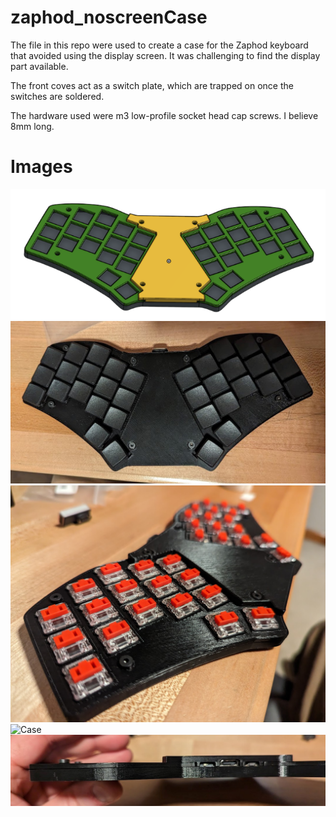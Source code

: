 # zaphod_noscreenCase

The file in this repo were used to create a case for the Zaphod keyboard that avoided using the display screen. It was challenging to find the display part available.

The front coves act as a switch plate, which are trapped on once the switches are soldered.

The hardware used were m3 low-profile socket head cap screws. I believe 8mm long.

# Images

![Render](./images/img_rend.png)
![Asm](./images/img_asm.jpg)
![Asm2](./images/img_asm2.jpg)
![Case](./images/img_case.jpg)
![Ports](./images/img_ports.jpg)
